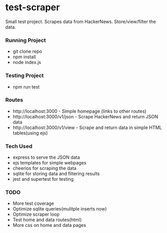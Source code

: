 # test-scraper
Small test project. Scrapes data from HackerNews. Store/view/filter the data.

### Running Project
- git clone repo
- npm install
- node index.js

### Testing Project
- npm run test

### Routes
- http://localhost:3000  - Simple homepage (links to other routes)
- http://localhost:3000/v1/json  -   Scrape HackerNews and return JSON data
- http://localhost:3000/v1/view  -   Scrape and return data in simple HTML tables(using ejs)

### Tech Used
- express to serve the JSON data
- ejs templates for simple webpages
- cheerios for scraping the data
- sqlite for storing data and filtering results
- jest and supertest for testing

### TODO
- More test coverage
- Optimize sqlite queries(mulitple inserts now)
- Optimize scraper loop
- Test home and data routes(html)
- More css on home and data pages
